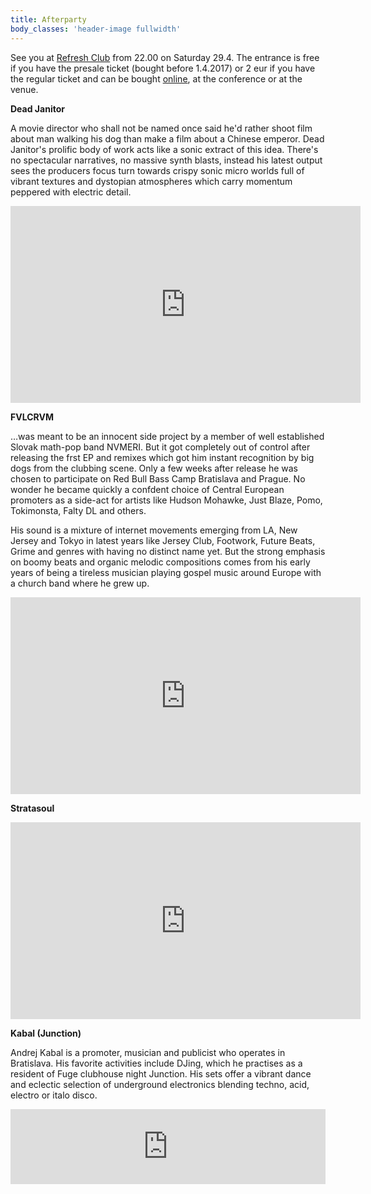 ```yaml
---
title: Afterparty
body_classes: 'header-image fullwidth'
---
```


See you at [Refresh Club](https://www.google.sk/maps/place/RE:FRESH+music+club+%26+restaurant/@48.1426876,17.1042189,17z/data=!3m1!4b1!4m5!3m4!1s0x476c895d3600526d:0x227e556b66efc568!8m2!3d48.1426876!4d17.1064076?hl=en) from 22.00 on Saturday 29.4. The entrance is free if you have the presale ticket (bought before 1.4.2017) or 2 eur if you have the regular ticket and can be bought [online](https://ti.to/sensorium2017/sensorium2017), at the conference or at the venue. 

**Dead Janitor**

A movie director who shall not be named once said he'd rather shoot film about man walking his dog than make a film about a Chinese emperor. Dead Janitor's prolific body of work acts like a sonic extract of this idea. There's no spectacular narratives, no massive synth blasts, instead his latest output sees the producers focus turn towards crispy sonic micro worlds full of vibrant textures and dystopian atmospheres which carry momentum peppered with electric detail.


<iframe width="560" height="315" src="https://www.youtube.com/embed/QbU_eyeGqps" frameborder="0" allowfullscreen></iframe>

**FVLCRVM**

…was meant to be an innocent side project by a member of well established Slovak math-pop band NVMERI. But it got completely out of control after releasing the frst EP and remixes which got him instant recognition by big dogs from the clubbing scene. Only a few weeks after release he was chosen to participate on Red Bull Bass Camp Bratislava and Prague. No wonder he became quickly a confdent choice of Central European promoters as a side-act for artists like Hudson Mohawke, Just Blaze, Pomo, Tokimonsta, Falty DL and others.

His sound is a mixture of internet movements emerging from LA, New Jersey and Tokyo in latest years like Jersey Club, Footwork, Future Beats, Grime and genres with having no distinct name yet. But the strong emphasis on boomy beats and organic melodic compositions comes from his early years of being a tireless musician playing gospel music around Europe with a church band where he grew up.

<iframe width="560" height="315" src="https://www.youtube.com/embed/kkhjGOQUHsE" frameborder="0" allowfullscreen></iframe>

**Stratasoul**

<iframe width="560" height="315" src="https://www.youtube.com/embed/oglCsxFQOQg" frameborder="0" allowfullscreen></iframe>

**Kabal (Junction)**

Andrej Kabal is a promoter, musician and publicist who operates in Bratislava. His favorite activities include DJing, which he practises as a resident of Fuge clubhouse night Junction. His sets offer a vibrant dance and eclectic selection of underground electronics blending  techno, acid, electro or italo disco.

<iframe width="100%" height="120" src="https://www.mixcloud.com/widget/iframe/?feed=https%3A%2F%2Fwww.mixcloud.com%2Fjacqueskustod%2Frehearsal%2F&hide_cover=1&light=1" frameborder="0"></iframe>
